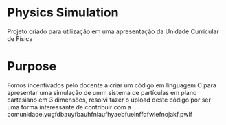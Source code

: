 # Physics Simulation
Projeto criado para utilização em uma apresentação da Unidade Curricular de Física

# Purpose
Fomos incentivados pelo docente a criar um código em linguagem C para apresentar uma simulação de umm sistema de partículas em plano cartesiano em 3 dimensões, resolvi fazer o upload deste código por ser uma forma interessante de contribuir com a comunidade.yugfdbauyfbauhfniaufhyaebfueinffqfwiefnojakf,pwlf
